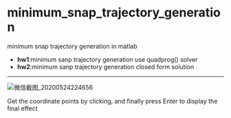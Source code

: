 # minimum_snap_trajectory_generation
minimum snap trajectory generation in matlab
  
  * **hw1**:minimum sanp trajectory generation use quadprog() solver  
  * **hw2**:minimum sanp trajectory generation closed form solution
---
![微信截图_20200524224656](https://user-images.githubusercontent.com/54161710/82758130-52465980-9e17-11ea-9576-5b32ebb6cb45.png)  
  
Get the coordinate points by clicking, and finally press Enter to display the final effect  
